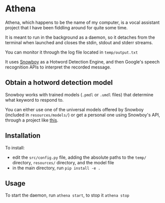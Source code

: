 # Athena



Athena, which happens to be the name of my computer, is a vocal assistant project that I have been fiddling around for quite some time.

It is meant to run in the background as a daemon, so it detaches from the terminal when launched and closes the stdin, stdout and stderr streams.

You can monitor it through the log file located in `temp/output.txt`

It uses [Snowboy](https://github.com/Kitt-AI/snowboy) as a Hotword Detection Engine, and then Google's speech recognition APIs to interpret the recorded message.

## Obtain a hotword detection model

Snowboy works with trained models (`.pmdl` or `.umdl` files) that determine what keyword to respond to.

You can either use one of the universal models offered by Snowboy (included in `resources/models/`) or get a personal one using Snowboy's API, through a project like [this](https://github.com/Aculeasis/snowboy-pmdls).

## Installation

To install:

- edit the `src/config.py` file, adding the absolute paths to the `temp/` directory, `resources/` directory, and the model file
- in the main directory, run `pip install -e .`



## Usage 

To start the daemon, run `athena start`, to stop it `athena stop`


